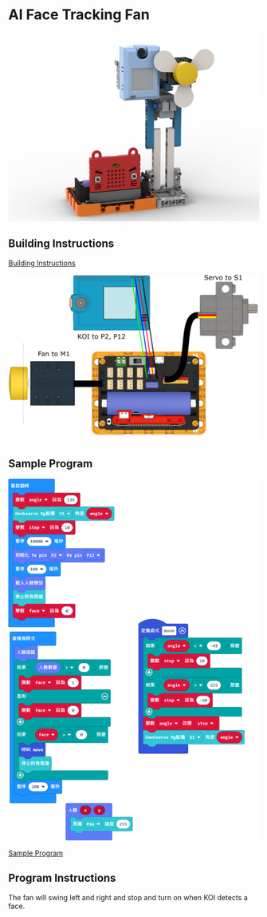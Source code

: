 # AI Face Tracking Fan

![](../images/extra_fan_render.png)

## Building Instructions

[Building Instructions](https://drive.google.com/drive/folders/1vPB1nm2KgCbI8fHl_VWVD3YiAxTgYQWc?usp=sharing)

![](../images/extra_fan_wire.png)

## Sample Program

![](../images/extra_fan_code.png)

[Sample Program](https://makecode.microbit.org/_UPHJE8MiaM5j)

## Program Instructions

The fan will swing left and right and stop and turn on when KOI detects a face.